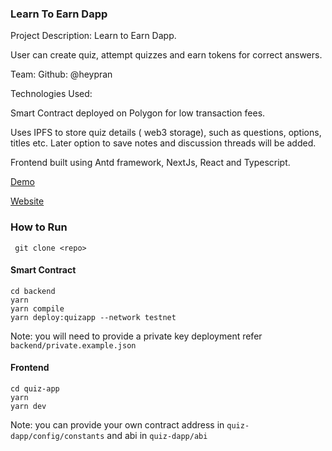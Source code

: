 ### Learn To Earn Dapp

Project Description: Learn to Earn Dapp.

User can create quiz, attempt quizzes and earn tokens for correct answers.

Team:
Github: @heypran

Technologies Used:

Smart Contract deployed on Polygon for low transaction fees.

Uses IPFS to store quiz details ( web3 storage), such as questions, options, titles etc. Later option to save notes and discussion threads will be added.

Frontend built using Antd framework, NextJs, React and Typescript.

[Demo](https://youtu.be/NDrfNlxj5Wc)

[Website](https://quiz-dapp.web.app)

### How to Run

```
 git clone <repo>
```

#### Smart Contract

```
cd backend
yarn
yarn compile
yarn deploy:quizapp --network testnet
```

Note: you will need to provide a private key deployment refer `backend/private.example.json`

#### Frontend

```
cd quiz-app
yarn
yarn dev
```

Note: you can provide your own contract address in `quiz-dapp/config/constants` and abi in `quiz-dapp/abi`
